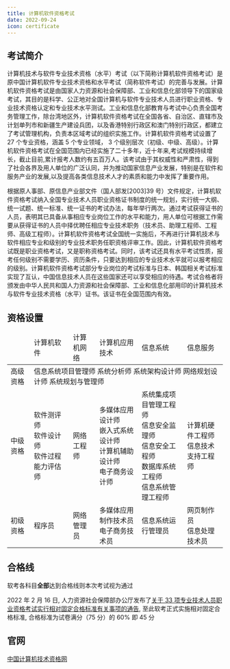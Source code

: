 ```yaml
---
title: 计算机软件资格考试
date: 2022-09-24
icon: certificate
---
```


## 考试简介

计算机技术与软件专业技术资格（水平）考试（以下简称计算机软件资格考试）是原中国计算机软件专业技术资格和水平考试（简称软件考试）的完善与发展。计算机软件资格考试是由国家人力资源和社会保障部、工业和信息化部领导下的国家级考试，其目的是科学、公正地对全国计算机与软件专业技术人员进行职业资格、专业技术资格认定和专业技术水平测试。工业和信息化部教育与考试中心负责全国考务管理工作，除台湾地区外，计算机软件资格考试在全国各省、自治区、直辖市及计划单列市和新疆生产建设兵团，以及香港特别行政区和澳门特别行政区，都建立了考试管理机构，负责本区域考试的组织实施工作。计算机软件资格考试设置了 27 个专业资格，涵盖 5 个专业领域， 3 个级别层次（初级、中级、高级）。计算机软件资格考试在全国范围内已经实施了二十多年，近十年来,考试规模持续增长，截止目前,累计报考人数约有五百万人。该考试由于其权威性和严肃性，得到了社会各界及用人单位的广泛认同，并为推动国家信息产业发展，特别是在软件和服务产业的发展,以及提高各类信息技术人才的素质和能力中发挥了重要作用。

根据原人事部、原信息产业部文件（国人部发[2003]39 号）文件规定，计算机软件资格考试纳入全国专业技术人员职业资格证书制度的统一规划，实行统一大纲、统一试题、统一标准、统一证书的考试办法，每年举行两次。通过考试获得证书的人员，表明其已具备从事相应专业岗位工作的水平和能力，用人单位可根据工作需要从获得证书的人员中择优聘任相应专业技术职务（技术员、助理工程师、工程师、高级工程师）。计算机软件资格考试全国统一实施后，不再进行计算机技术与软件相应专业和级别的专业技术职务任职资格评审工作。因此，计算机软件资格考试既是职业资格考试，又是职称资格考试。同时，该考试还具有水平考试性质，报考任何级别不需要学历、资历条件，只要达到相应的专业技术水平就可以报考相应的级别。计算机软件资格考试部分专业岗位的考试标准与日本、韩国相关考试标准实现了互认，中国信息技术人员在这些国家还可以享受相应的待遇。考试合格者将颁发由中华人民共和国人力资源和社会保障部、工业和信息化部用印的计算机技术与软件专业技术资格（水平）证书。该证书在全国范围内有效。

## 资格设置

<table>
  <thead>
    <tr>
      <td></td>
      <td>计算机软件</td>
      <td>计算机网络</td>
      <td>计算机应用技术</td>
      <td>信息系统</td>
      <td>信息服务</td>
    </tr>
  </thead>
  <tbody>
    <tr>
      <td>高级资格</td>
      <td colspan="5">信息系统项目管理师   系统分析师   系统架构设计师   网络规划设计师   系统规划与管理师</td>
    </tr>
    <tr>
      <td>中级资格</td>
      <td>软件测评师<br>软件设计师<br>软件过程能力评估师</td>
      <td>网络工程师</td>
      <td>多媒体应用设计师<br>嵌入式系统设计师<br>计算机辅助设计师<br>电子商务设计师</td>
      <td>系统集成项目管理工程师<br>信息安全监理师<br>信息安全工程师<br>数据库系统工程师<br>信息系统管理工程师</td>
      <td>计算机硬件工程师<br>信息技术支持工程师</td>
    </tr>
    <tr>
      <td>初级资格</td>
      <td>程序员</td>
      <td>网络管理员</td>
      <td>多媒体应用制作技术员<br>电子商务技术员</td>
      <td>信息系统运行管理员</td>
      <td>网页制作员<br>信息处理技术员</td>
    </tr>
  </tbody>
</table>

## 合格线

软考各科目**全部**达到合格线则本次考试视为通过

2022 年 2 月 16 日, 人力资源社会保障部办公厅发布了[关于 33 项专业技术人员职业资格考试实行相对固定合格标准有关事项的通告](http://www.mohrss.gov.cn/SYrlzyhshbzb/fwyd/sykaoshi/zyjsryzyzgkshgbz/202202/t20220217_436122.html?bsh_bid=5674035974), 至此软考正式实施相对固定合格标准, 合格标准为试卷满分（75 分）的 60% 即 45 分

## 官网

[中国计算机技术资格网](https://www.ruankao.org.cn/)
